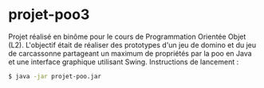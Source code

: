 # projet-poo3
Projet réalisé en binôme pour le cours de Programmation Orientée Objet (L2). L'objectif était de réaliser des prototypes d'un jeu de domino et du jeu de carcassonne partageant un maximum de propriétés par la poo en Java et une interface graphique utilisant Swing.
Instructions de lancement : 
```bash
$ java -jar projet-poo.jar
```
